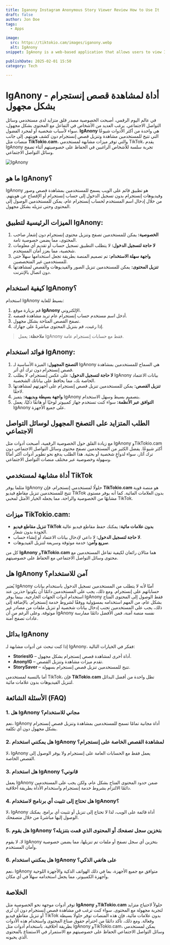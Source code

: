 ```yaml
---
title: Iganony Instagram Anonymous Story Viewer Review How to Use It
draft: false
author: Jon Doe 
tags:
  - Apps

image:
  src: https://tiktokio.cam/images/iganony.webp
  alt: IgAnony
snippet: IgAnony is a web-based application that allows users to view Instagram stories, photos and videos without logging into an Instagram account or revealing their identity.

publishDate: 2025-02-01 15:50
category: Tech

---
```

# IgAnony - أداة لمشاهدة قصص إنستجرام بشكل مجهول

في عالم اليوم الرقمي، أصبحت الخصوصية مصدر قلق متزايد لدى مستخدمي وسائل التواصل الاجتماعي. يرغب العديد من الأشخاص في التفاعل مع المحتوى بشكل مجهول، سواء لأسباب شخصية أو لمجرد الفضول. **IgAnony** هي واحدة من أكثر الأدوات شيوعًا التي تتيح للمستخدمين مشاهدة وتنزيل قصص إنستجرام دون كشف هويتهم. إلى جانب منصات مثل **TikTokio.cam**، والتي توفر ميزات مشابهة لمستخدمي TikTok، يقدم IgAnony تجربة سلسة للأشخاص الراغبين في الحفاظ على خصوصيتهم أثناء تصفح وسائل التواصل الاجتماعي.

![IgAnony](https://tiktokio.cam/images/iganony.webp )

## ما هو IgAnony؟

IgAnony هو تطبيق قائم على الويب يسمح للمستخدمين بمشاهدة قصص وصور وفيديوهات إنستجرام بدون تسجيل الدخول إلى حساب إنستجرام أو الإفصاح عن هويتهم. من خلال إدخال اسم المستخدم لحساب إنستجرام عام، يمكن للمستخدمين الوصول إلى المحتوى وحتى تنزيله بشكل مجهول.

## الميزات الرئيسية لتطبيق IgAnony:

1. **الخصوصية:** يمكن للمستخدمين تصفح وتنزيل محتوى إنستجرام دون إشعار صاحب المحتوى، مما يضمن خصوصية تامة.
2. **لا حاجة لتسجيل الدخول:** لا يتطلب التطبيق تسجيل حساب أو تقديم أي معلومات شخصية، مما يعزز أمان المستخدم.
3. **واجهة سهلة الاستخدام:** تم تصميم المنصة بطريقة تجعل استخدامها سهلاً حتى للمستخدمين غير المتخصصين.
4. **تنزيل المحتوى:** يمكن للمستخدمين تنزيل الصور والفيديوهات والقصص لمشاهدتها دون اتصال بالإنترنت.

## كيفية استخدام IgAnony؟

استخدام IgAnony بسيط للغاية:
1. قم بزيارة موقع **IgAnony** الإلكتروني.
2. أدخل اسم مستخدم حساب إنستجرام عام تريد مشاهدة قصصه.
3. تصفح القصص المتاحة بشكل مجهول.
4. إذا رغبت، قم بتنزيل المحتوى مباشرةً على جهازك.

> **ملاحظة:** يعمل IgAnony فقط مع حسابات إنستجرام عامة.

## فوائد استخدام IgAnony:

1. **التصفح المجهول:** الميزة الأساسية لـ IgAnony هي السماح للمستخدمين بمشاهدة قصص إنستجرام دون ترك أي أثر.
2. **لا حاجة لتسجيل الدخول:** على عكس إنستجرام، لا يطلب IgAnony بيانات الاعتماد الخاصة بك، مما يحافظ على بياناتك الشخصية.
3. **تنزيل القصص:** يمكن للمستخدمين تنزيل قصص إنستجرام على أجهزتهم لمشاهدتها لاحقًا.
4. **واجهة بسيطة وبديهية:** يتميز IgAnony بتصميم بسيط وسهل الاستخدام.
5. **التوافق عبر الأنظمة:** سواء كنت تستخدم جهاز كمبيوتر لوحيًا أو هاتفًا ذكيًا، يعمل IgAnony على جميع الأجهزة.

## الطلب المتزايد على التصفح المجهول لوسائل التواصل الاجتماعي

مع زيادة القلق حول الخصوصية الرقمية، أصبحت أدوات مثل IgAnony وTikTokio.cam أكثر شيوعًا. يفضل الكثير من المستخدمين تصفح محتوى وسائل التواصل الاجتماعي دون ترك آثار، سواء لدواعٍ شخصية أو بحثية. هذا الطلب يدفع نحو تطوير أدوات أكثر أمانًا وسهولة وخصوصية عبر مختلف منصات التواصل الاجتماعي.

## أداة مشابهة لمستخدمي TikTok

مثلما يوفر IgAnony حلولًا لمستخدمي إنستجرام، فإن **TikTokio.cam** هو منصة قوية تتيح للمستخدمين تنزيل مقاطع فيديو TikTok بدون العلامات المائية. كما أنه يوفر مستوى مشابهًا من الخصوصية والراحة، مما يجعله الخيار الأمثل لمحبي TikTok.

## ميزات TikTokio.cam:

- **تنزيل مقاطع فيديو TikTok بدون علامات مائية:** يمكنك حفظ مقاطع فيديو عالية الجودة بدون شعار.
- **لا حاجة لتسجيل الدخول:** لا داعي لإدخال بيانات الاعتماد أو إنشاء حساب.
- **سريع وآمن:** خدمة موثوقة وسريعة لتنزيل الفيديوهات.

كل من **IgAnony** و**TikTokio.cam** هما مثالان رائعان لكيفية تفاعل المستخدمين مع محتوى وسائل التواصل الاجتماعي مع الحفاظ على خصوصيتهم.

## هل IgAnony آمن للاستخدام؟

يُعتبر IgAnony آمنًا لأنه لا يتطلب من المستخدمين تسجيل الدخول باستخدام بيانات حساباتهم على إنستجرام. ومع ذلك، يجب على المستخدمين دائمًا أن يكونوا حذرين عند استخدام أدوات الجهات الخارجية. بينما يوفر IgAnony فقط الوصول إلى المحتوى المتاح بشكل عام، من المهم استخدامه بمسؤولية ووفقًا لشروط خدمة إنستجرام. بالإضافة إلى ذلك، يجب على المستخدمين تجنب إدخال بيانات شخصية أو تنزيل ملفات من مصادر غير موثوقة. وعلى الرغم من أن IgAnony نفسه منصة آمنة، فمن الأفضل دائمًا ممارسة عادات تصفح آمنة.

## بدائل IgAnony

إذا كنت تبحث عن أدوات مشابهة لـ IgAnony، ففكر في الخيارات التالية:
- **StoriesIG** – أداة أخرى لمشاهدة قصص إنستجرام بشكل مجهول.
- **AnonyIG** – تقدم ميزات مشاهدة وتنزيل القصص.
- **StorySaver** – تتيح للمستخدمين تنزيل قصص إنستجرام بسهولة.

أما بالنسبة لمستخدمي TikTok، فإن **TikTokio.cam** تظل واحدة من أفضل البدائل لتنزيل الفيديوهات بدون علامات مائية.

## الأسئلة الشائعة (FAQ)

### 1. هل IgAnony مجاني للاستخدام؟  
نعم، IgAnony أداة مجانية تمامًا تسمح للمستخدمين بمشاهدة وتنزيل قصص إنستجرام بشكل مجهول دون أي تكلفة.

### 2. هل يمكنني استخدام IgAnony لمشاهدة القصص الخاصة على إنستجرام؟  
لا، IgAnony يعمل فقط مع الحسابات العامة على إنستجرام ولا يوفر الوصول إلى القصص الخاصة.

### 3. هل استخدام IgAnony قانوني؟  
يعمل IgAnony ضمن حدود المحتوى المتاح بشكل عام، ولكن يجب على المستخدمين دائمًا الالتزام بشروط خدمة إنستجرام واستخدام الأداة بطريقة أخلاقية.

### 4. هل تحتاج إلى تثبيت أي برنامج لاستخدام IgAnony؟  
لا، IgAnony أداة قائمة على الويب، لذا لا تحتاج إلى تنزيل أو تثبيت أي برامج. يمكنك الوصول إليها مباشرةً من خلال متصفحك.

### 5. هل يقوم IgAnony بتخزين سجل تصفحك أو المحتوى الذي قمت بتنزيله؟  
لا، لا يقوم IgAnony بتخزين أي سجل تصفح أو ملفات تم تنزيلها، مما يضمن خصوصية وأمان المستخدم.

### 6. هل يمكنني استخدام IgAnony على هاتفي الذكي؟  
نعم، IgAnony متوافق مع جميع الأجهزة، بما في ذلك الهواتف الذكية والأجهزة اللوحية وأجهزة الكمبيوتر، مما يجعل استخدامه سهلاً في أي مكان.

## الخلاصة

توفر أدوات موجهة نحو الخصوصية مثل **IgAnony** و**TikTokio.cam** حلولاً لاحتياج متزايد لتجربة مجهولة مع المحتوى. سواء كنت ترغب في مشاهدة قصص إنستجرام دون أن تُرى أو تنزيل مقاطع فيديو TikTok بدون علامات مائية، فإن هذه المنصات توفر حلولًا بسيطة وفعالة. ومع ذلك، تأكد دائمًا من احترام حقوق صناع المحتوى واستخدام هذه الأدوات بطريقة أخلاقية. باستخدام أدوات مثل IgAnony وTikTokio.cam، يمكن لمستخدمي وسائل التواصل الاجتماعي الحفاظ على خصوصيتهم مع الاستمرار في الاستمتاع بالمحتوى الذي يحبونه.